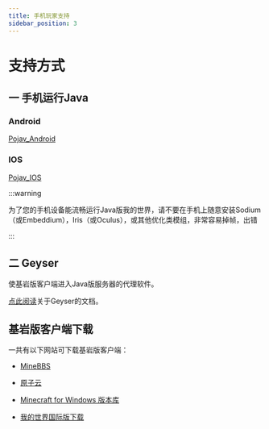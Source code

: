 ```yaml
---
title: 手机玩家支持
sidebar_position: 3
---
```


# 支持方式

## 一 手机运行Java

### Android      

[Pojav_Android](Pojav_Android.md)

### IOS

[Pojav_IOS](Pojav_iOS.md)

:::warning

为了您的手机设备能流畅运行Java版我的世界，请不要在手机上随意安装Sodium（或Embeddium），Iris（或Oculus），或其他优化类模组，非常容易掉帧，出错

:::

## 二 Geyser

使基岩版客户端进入Java版服务器的代理软件。

[点此阅读](https://yizhan.wiki/NitWikit/Java/category/geyser)关于Geyser的文档。

## 基岩版客户端下载

一共有以下网站可下载基岩版客户端：

- [MineBBS](https://mc.minebbs.com)

- [原子云](https://res.nullatom.com/Minecraft)

- [Minecraft for Windows 版本库](https://www.mcappx.com)

- [我的世界国际版下载](https://mcapks.com)
